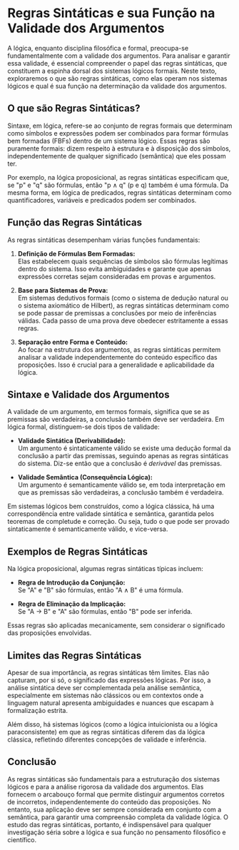 # Regras Sintáticas e sua Função na Validade dos Argumentos

A lógica, enquanto disciplina filosófica e formal, preocupa-se fundamentalmente com a validade dos argumentos. Para analisar e garantir essa validade, é essencial compreender o papel das regras sintáticas, que constituem a espinha dorsal dos sistemas lógicos formais. Neste texto, exploraremos o que são regras sintáticas, como elas operam nos sistemas lógicos e qual é sua função na determinação da validade dos argumentos.

## O que são Regras Sintáticas?

Sintaxe, em lógica, refere-se ao conjunto de regras formais que determinam como símbolos e expressões podem ser combinados para formar fórmulas bem formadas (FBFs) dentro de um sistema lógico. Essas regras são puramente formais: dizem respeito à estrutura e à disposição dos símbolos, independentemente de qualquer significado (semântica) que eles possam ter.

Por exemplo, na lógica proposicional, as regras sintáticas especificam que, se "p" e "q" são fórmulas, então "p ∧ q" (p e q) também é uma fórmula. Da mesma forma, em lógica de predicados, regras sintáticas determinam como quantificadores, variáveis e predicados podem ser combinados.

## Função das Regras Sintáticas

As regras sintáticas desempenham várias funções fundamentais:

1. **Definição de Fórmulas Bem Formadas:**  
   Elas estabelecem quais sequências de símbolos são fórmulas legítimas dentro do sistema. Isso evita ambiguidades e garante que apenas expressões corretas sejam consideradas em provas e argumentos.

2. **Base para Sistemas de Prova:**  
   Em sistemas dedutivos formais (como o sistema de dedução natural ou o sistema axiomático de Hilbert), as regras sintáticas determinam como se pode passar de premissas a conclusões por meio de inferências válidas. Cada passo de uma prova deve obedecer estritamente a essas regras.

3. **Separação entre Forma e Conteúdo:**  
   Ao focar na estrutura dos argumentos, as regras sintáticas permitem analisar a validade independentemente do conteúdo específico das proposições. Isso é crucial para a generalidade e aplicabilidade da lógica.

## Sintaxe e Validade dos Argumentos

A validade de um argumento, em termos formais, significa que se as premissas são verdadeiras, a conclusão também deve ser verdadeira. Em lógica formal, distinguem-se dois tipos de validade:

- **Validade Sintática (Derivabilidade):**  
  Um argumento é sintaticamente válido se existe uma dedução formal da conclusão a partir das premissas, seguindo apenas as regras sintáticas do sistema. Diz-se então que a conclusão é *derivável* das premissas.

- **Validade Semântica (Consequência Lógica):**  
  Um argumento é semanticamente válido se, em toda interpretação em que as premissas são verdadeiras, a conclusão também é verdadeira.

Em sistemas lógicos bem construídos, como a lógica clássica, há uma correspondência entre validade sintática e semântica, garantida pelos teoremas de completude e correção. Ou seja, tudo o que pode ser provado sintaticamente é semanticamente válido, e vice-versa.

## Exemplos de Regras Sintáticas

Na lógica proposicional, algumas regras sintáticas típicas incluem:

- **Regra de Introdução da Conjunção:**  
  Se "A" e "B" são fórmulas, então "A ∧ B" é uma fórmula.

- **Regra de Eliminação da Implicação:**  
  Se "A → B" e "A" são fórmulas, então "B" pode ser inferida.

Essas regras são aplicadas mecanicamente, sem considerar o significado das proposições envolvidas.

## Limites das Regras Sintáticas

Apesar de sua importância, as regras sintáticas têm limites. Elas não capturam, por si só, o significado das expressões lógicas. Por isso, a análise sintática deve ser complementada pela análise semântica, especialmente em sistemas não clássicos ou em contextos onde a linguagem natural apresenta ambiguidades e nuances que escapam à formalização estrita.

Além disso, há sistemas lógicos (como a lógica intuicionista ou a lógica paraconsistente) em que as regras sintáticas diferem das da lógica clássica, refletindo diferentes concepções de validade e inferência.

## Conclusão

As regras sintáticas são fundamentais para a estruturação dos sistemas lógicos e para a análise rigorosa da validade dos argumentos. Elas fornecem o arcabouço formal que permite distinguir argumentos corretos de incorretos, independentemente do conteúdo das proposições. No entanto, sua aplicação deve ser sempre considerada em conjunto com a semântica, para garantir uma compreensão completa da validade lógica. O estudo das regras sintáticas, portanto, é indispensável para qualquer investigação séria sobre a lógica e sua função no pensamento filosófico e científico.